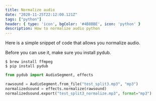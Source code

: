 ```yaml
---
title: Normalize audio
date: "2020-11-25T22:12:00.121Z"
tags: ["python"]
header: { type: 'icon', bgColor: '#4B8BBE', icon: 'python' }
description: How to normalize audio python
---
```


Here is a simple snippet of code that allows you normalize audio.


Before you can use it, make sure you install pydub.
```
$ brew install ffmpeg
$ pip install pydub
```

```python
from pydub import AudioSegment, effects  

rawsound = AudioSegment.from_file("test_split3.mp3", "mp3")  
normalizedsound = effects.normalize(rawsound)  
normalizedsound.export("test_split3_normalize.mp3", format="mp3")
```